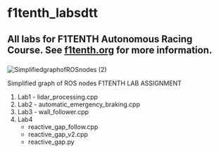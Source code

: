 # f1tenth_labsdtt
## All labs for F1TENTH Autonomous Racing Course. See [f1tenth.org](https://f1tenth.org/learn.html) for more information.
### 
![SimplifiedgraphofROSnodes (2)](https://user-images.githubusercontent.com/69444682/127967385-86c770c9-c32e-49d5-9a93-d8b14ffd4d60.png)

Simplified graph of ROS nodes
F1TENTH LAB ASSIGNMENT
1. Lab1 - lidar_processing.cpp
2. Lab2 - automatic_emergency_braking.cpp
3. Lab3 - wall_follower.cpp
4. Lab4
   - reactive_gap_follow.cpp
   - reactive_gap_v2.cpp
   - reactive_gap.py
